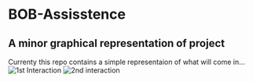 # BOB-Assisstence
## A minor graphical representation of project 
Currenty this repo contains a simple representaion of what will come in...
![1st Interaction ](https://github.com/vikramkumarsingh-0/BOB-Assisstence/assets/34959983/027bd98c-221e-4a82-90ce-c78557cb51e3)
![2nd interaction](https://github.com/vikramkumarsingh-0/BOB-Assisstence/assets/34959983/f2b65d2c-5bca-4314-8f26-0e823f7fdb45)
